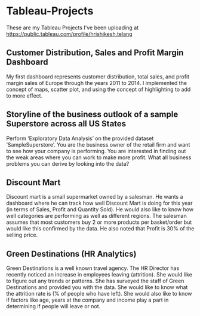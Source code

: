# Tableau-Projects
These are my Tableau Projects I've been uploading at https://public.tableau.com/profile/hrishikesh.telang

## Customer Distribution, Sales and Profit Margin Dashboard
My first dashboard represents customer distribution, total sales, and profit margin sales of Europe through the years 2011 to 2014. I implemented the concept of maps, scatter plot, and using the concept of highlighting to add to more effect. 

## Storyline of the business outlook of a sample Superstore across all US States
Perform ‘Exploratory Data Analysis’ on the provided dataset ‘SampleSuperstore’. You are the business owner of the retail firm and want to see how your company is performing. You are interested in finding out the weak areas where you can work to make more profit. What all business problems you can derive by looking into the data?

## Discount Mart
Discount mart is a small supermarket owned by a salesman. He wants a dashboard where he can track how well Discount Mart is doing for this year (in terms of Sales, Profit and Quantity Sold). He would also like to know how well categories are performing as well as different regions. The salesman assumes that most customers buy 2 or more products per basket/order but would like this confirmed by the data. He also noted that Profit is 30% of the selling price.

## Green Destinations (HR Analytics)
Green Destinations is a well known travel agency. The HR Director has recently noticed an increase in employees leaving (attrition). She would like to figure out any trends or patterns. She has surveyed the staff of Green Destinations and provided you with the data. She would like to know what the attrition rate is (% of people who have left). She would also like to know if factors like age, years at the company and income play a part in determining if people will leave or not.
